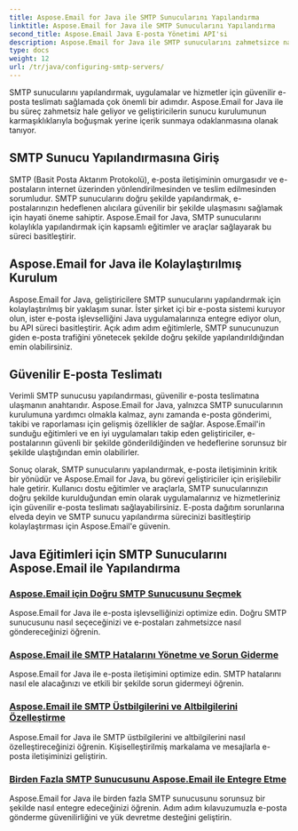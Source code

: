 ```yaml
---
title: Aspose.Email for Java ile SMTP Sunucularını Yapılandırma
linktitle: Aspose.Email for Java ile SMTP Sunucularını Yapılandırma
second_title: Aspose.Email Java E-posta Yönetimi API'si
description: Aspose.Email for Java ile SMTP sunucularını zahmetsizce nasıl yapılandıracağınızı öğrenin. Sorunsuz e-posta teslimi için adım adım eğitimler.
type: docs
weight: 12
url: /tr/java/configuring-smtp-servers/
---
```



SMTP sunucularını yapılandırmak, uygulamalar ve hizmetler için güvenilir e-posta teslimatı sağlamada çok önemli bir adımdır. Aspose.Email for Java ile bu süreç zahmetsiz hale geliyor ve geliştiricilerin sunucu kurulumunun karmaşıklıklarıyla boğuşmak yerine içerik sunmaya odaklanmasına olanak tanıyor.

## SMTP Sunucu Yapılandırmasına Giriş

SMTP (Basit Posta Aktarım Protokolü), e-posta iletişiminin omurgasıdır ve e-postaların internet üzerinden yönlendirilmesinden ve teslim edilmesinden sorumludur. SMTP sunucularını doğru şekilde yapılandırmak, e-postalarınızın hedeflenen alıcılara güvenilir bir şekilde ulaşmasını sağlamak için hayati öneme sahiptir. Aspose.Email for Java, SMTP sunucularını kolaylıkla yapılandırmak için kapsamlı eğitimler ve araçlar sağlayarak bu süreci basitleştirir.

## Aspose.Email for Java ile Kolaylaştırılmış Kurulum

Aspose.Email for Java, geliştiricilere SMTP sunucularını yapılandırmak için kolaylaştırılmış bir yaklaşım sunar. İster şirket içi bir e-posta sistemi kuruyor olun, ister e-posta işlevselliğini Java uygulamalarınıza entegre ediyor olun, bu API süreci basitleştirir. Açık adım adım eğitimlerle, SMTP sunucunuzun giden e-posta trafiğini yönetecek şekilde doğru şekilde yapılandırıldığından emin olabilirsiniz.

## Güvenilir E-posta Teslimatı

Verimli SMTP sunucusu yapılandırması, güvenilir e-posta teslimatına ulaşmanın anahtarıdır. Aspose.Email for Java, yalnızca SMTP sunucularının kurulumuna yardımcı olmakla kalmaz, aynı zamanda e-posta gönderimi, takibi ve raporlaması için gelişmiş özellikler de sağlar. Aspose.Email'in sunduğu eğitimleri ve en iyi uygulamaları takip eden geliştiriciler, e-postalarının güvenli bir şekilde gönderildiğinden ve hedeflerine sorunsuz bir şekilde ulaştığından emin olabilirler.

Sonuç olarak, SMTP sunucularını yapılandırmak, e-posta iletişiminin kritik bir yönüdür ve Aspose.Email for Java, bu görevi geliştiriciler için erişilebilir hale getirir. Kullanıcı dostu eğitimler ve araçlarla, SMTP sunucularınızın doğru şekilde kurulduğundan emin olarak uygulamalarınız ve hizmetleriniz için güvenilir e-posta teslimatı sağlayabilirsiniz. E-posta dağıtım sorunlarına elveda deyin ve SMTP sunucu yapılandırma sürecinizi basitleştirip kolaylaştırması için Aspose.Email'e güvenin.

## Java Eğitimleri için SMTP Sunucularını Aspose.Email ile Yapılandırma
### [Aspose.Email için Doğru SMTP Sunucusunu Seçmek](./choosing-the-right-smtp-server/)
Aspose.Email for Java ile e-posta işlevselliğinizi optimize edin. Doğru SMTP sunucusunu nasıl seçeceğinizi ve e-postaları zahmetsizce nasıl göndereceğinizi öğrenin.
### [Aspose.Email ile SMTP Hatalarını Yönetme ve Sorun Giderme](./handling-smtp-errors-and-troubleshooting/)
Aspose.Email for Java ile e-posta iletişimini optimize edin. SMTP hatalarını nasıl ele alacağınızı ve etkili bir şekilde sorun gidermeyi öğrenin.
### [Aspose.Email ile SMTP Üstbilgilerini ve Altbilgilerini Özelleştirme](./customizing-smtp-headers-and-footers/)
Aspose.Email for Java ile SMTP üstbilgilerini ve altbilgilerini nasıl özelleştireceğinizi öğrenin. Kişiselleştirilmiş markalama ve mesajlarla e-posta iletişiminizi geliştirin.
### [Birden Fazla SMTP Sunucusunu Aspose.Email ile Entegre Etme](./integrating-multiple-smtp-servers/)
Aspose.Email for Java ile birden fazla SMTP sunucusunu sorunsuz bir şekilde nasıl entegre edeceğinizi öğrenin. Adım adım kılavuzumuzla e-posta gönderme güvenilirliğini ve yük devretme desteğini geliştirin.